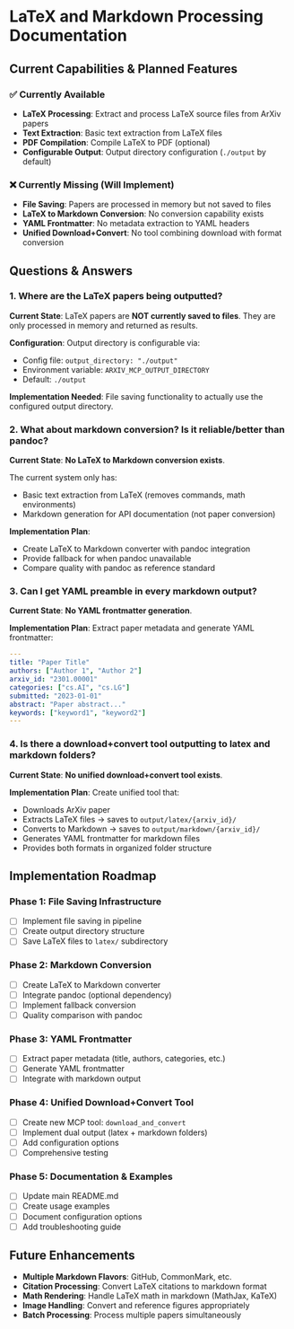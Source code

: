 # LaTeX and Markdown Processing Documentation

## Current Capabilities & Planned Features

### ✅ Currently Available
- **LaTeX Processing**: Extract and process LaTeX source files from ArXiv papers
- **Text Extraction**: Basic text extraction from LaTeX files 
- **PDF Compilation**: Compile LaTeX to PDF (optional)
- **Configurable Output**: Output directory configuration (`./output` by default)

### ❌ Currently Missing (Will Implement)
- **File Saving**: Papers are processed in memory but not saved to files
- **LaTeX to Markdown Conversion**: No conversion capability exists
- **YAML Frontmatter**: No metadata extraction to YAML headers
- **Unified Download+Convert**: No tool combining download with format conversion

## Questions & Answers

### 1. Where are the LaTeX papers being outputted?

**Current State**: LaTeX papers are **NOT currently saved to files**. They are only processed in memory and returned as results.

**Configuration**: Output directory is configurable via:
- Config file: `output_directory: "./output"`
- Environment variable: `ARXIV_MCP_OUTPUT_DIRECTORY`
- Default: `./output`

**Implementation Needed**: File saving functionality to actually use the configured output directory.

### 2. What about markdown conversion? Is it reliable/better than pandoc?

**Current State**: **No LaTeX to Markdown conversion exists**.

The current system only has:
- Basic text extraction from LaTeX (removes commands, math environments)
- Markdown generation for API documentation (not paper conversion)

**Implementation Plan**: 
- Create LaTeX to Markdown converter with pandoc integration
- Provide fallback for when pandoc unavailable
- Compare quality with pandoc as reference standard

### 3. Can I get YAML preamble in every markdown output?

**Current State**: **No YAML frontmatter generation**.

**Implementation Plan**: Extract paper metadata and generate YAML frontmatter:
```yaml
---
title: "Paper Title"
authors: ["Author 1", "Author 2"]
arxiv_id: "2301.00001"
categories: ["cs.AI", "cs.LG"]
submitted: "2023-01-01"
abstract: "Paper abstract..."
keywords: ["keyword1", "keyword2"]
---
```

### 4. Is there a download+convert tool outputting to latex and markdown folders?

**Current State**: **No unified download+convert tool exists**.

**Implementation Plan**: Create unified tool that:
- Downloads ArXiv paper
- Extracts LaTeX files → saves to `output/latex/{arxiv_id}/`
- Converts to Markdown → saves to `output/markdown/{arxiv_id}/`
- Generates YAML frontmatter for markdown files
- Provides both formats in organized folder structure

## Implementation Roadmap

### Phase 1: File Saving Infrastructure
- [ ] Implement file saving in pipeline
- [ ] Create output directory structure
- [ ] Save LaTeX files to `latex/` subdirectory

### Phase 2: Markdown Conversion
- [ ] Create LaTeX to Markdown converter
- [ ] Integrate pandoc (optional dependency)
- [ ] Implement fallback conversion
- [ ] Quality comparison with pandoc

### Phase 3: YAML Frontmatter
- [ ] Extract paper metadata (title, authors, categories, etc.)
- [ ] Generate YAML frontmatter
- [ ] Integrate with markdown output

### Phase 4: Unified Download+Convert Tool
- [ ] Create new MCP tool: `download_and_convert`
- [ ] Implement dual output (latex + markdown folders)
- [ ] Add configuration options
- [ ] Comprehensive testing

### Phase 5: Documentation & Examples
- [ ] Update main README.md
- [ ] Create usage examples
- [ ] Document configuration options
- [ ] Add troubleshooting guide

## Future Enhancements
- **Multiple Markdown Flavors**: GitHub, CommonMark, etc.
- **Citation Processing**: Convert LaTeX citations to markdown format
- **Math Rendering**: Handle LaTeX math in markdown (MathJax, KaTeX)
- **Image Handling**: Convert and reference figures appropriately
- **Batch Processing**: Process multiple papers simultaneously
